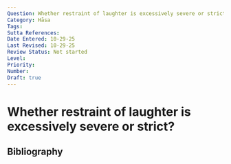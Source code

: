```yaml
---
Question: Whether restraint of laughter is excessively severe or strict?
Category: Hāsa
Tags: 
Sutta References: 
Date Entered: 10-29-25
Last Revised: 10-29-25
Review Status: Not started
Level: 
Priority: 
Number: 
Draft: true
---
```


# Whether restraint of laughter is excessively severe or strict?

## Bibliography

<!-- 

Notes:



-->